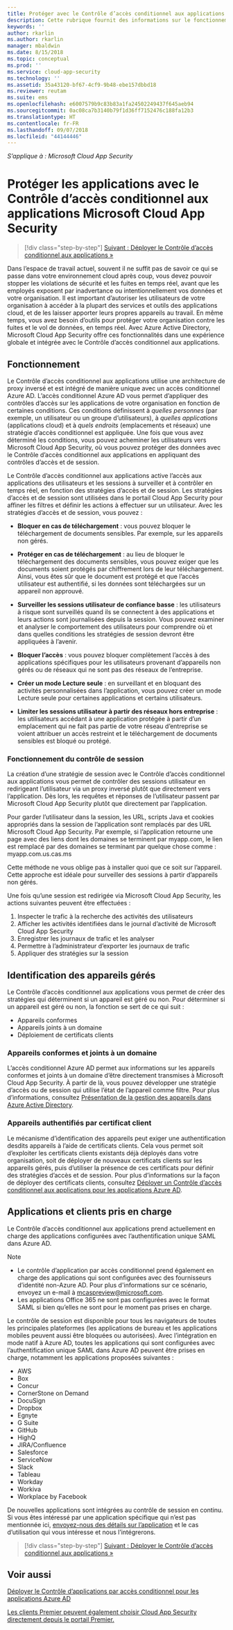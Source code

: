```yaml
---
title: Protéger avec le Contrôle d’accès conditionnel aux applications Microsoft Cloud App Security | Microsoft Docs
description: Cette rubrique fournit des informations sur le fonctionnement du proxy inversé du Contrôle d’accès conditionnel aux applications de Cloud App Security.
keywords: ''
author: rkarlin
ms.author: rkarlin
manager: mbaldwin
ms.date: 8/15/2018
ms.topic: conceptual
ms.prod: ''
ms.service: cloud-app-security
ms.technology: ''
ms.assetid: 35a43120-bf67-4cf9-9b48-ebe157dbbd18
ms.reviewer: reutam
ms.suite: ems
ms.openlocfilehash: e6007579b9c83b83a1fa24502249437f645aeb94
ms.sourcegitcommit: 0ac08ca7b3140b79f1d36ff7152476c188fa12b3
ms.translationtype: HT
ms.contentlocale: fr-FR
ms.lasthandoff: 09/07/2018
ms.locfileid: "44144446"
---
```

*S’applique à : Microsoft Cloud App Security*


# <a name="protect-apps-with-microsoft-cloud-app-security-conditional-access-app-control"></a>Protéger les applications avec le Contrôle d’accès conditionnel aux applications Microsoft Cloud App Security

>[!div class="step-by-step"]
[Suivant : Déployer le Contrôle d’accès conditionnel aux applications »](proxy-deployment-aad.md)


Dans l’espace de travail actuel, souvent il ne suffit pas de savoir ce qui se passe dans votre environnement cloud après coup, vous devez pouvoir stopper les violations de sécurité et les fuites en temps réel, avant que les employés exposent par inadvertance ou intentionnellement vos données et votre organisation. Il est important d’autoriser les utilisateurs de votre organisation à accéder à la plupart des services et outils des applications cloud, et de les laisser apporter leurs propres appareils au travail. En même temps, vous avez besoin d’outils pour protéger votre organisation contre les fuites et le vol de données, en temps réel. Avec Azure Active Directory, Microsoft Cloud App Security offre ces fonctionnalités dans une expérience globale et intégrée avec le Contrôle d’accès conditionnel aux applications.

## <a name="how-it-works"></a>Fonctionnement

Le Contrôle d’accès conditionnel aux applications utilise une architecture de proxy inversé et est intégré de manière unique avec un accès conditionnel Azure AD. L’accès conditionnel Azure AD vous permet d’appliquer des contrôles d’accès sur les applications de votre organisation en fonction de certaines conditions. Ces conditions définissent à *quelles personnes* (par exemple, un utilisateur ou un groupe d’utilisateurs), à *quelles applications* (applications cloud) et à *quels endroits* (emplacements et réseaux) une stratégie d’accès conditionnel est appliquée. Une fois que vous avez déterminé les conditions, vous pouvez acheminer les utilisateurs vers Microsoft Cloud App Security, où vous pouvez protéger des données avec le Contrôle d’accès conditionnel aux applications en appliquant des contrôles d’accès et de session.

Le Contrôle d’accès conditionnel aux applications active l’accès aux applications des utilisateurs et les sessions à surveiller et à contrôler en temps réel, en fonction des stratégies d’accès et de session. Les stratégies d’accès et de session sont utilisées dans le portail Cloud App Security pour affiner les filtres et définir les actions à effectuer sur un utilisateur. Avec les stratégies d’accès et de session, vous pouvez :

-   **Bloquer en cas de téléchargement** : vous pouvez bloquer le téléchargement de documents sensibles. Par exemple, sur les appareils non gérés.

-   **Protéger en cas de téléchargement** : au lieu de bloquer le téléchargement des documents sensibles, vous pouvez exiger que les documents soient protégés par chiffrement lors de leur téléchargement. Ainsi, vous êtes sûr que le document est protégé et que l’accès utilisateur est authentifié, si les données sont téléchargées sur un appareil non approuvé. 

-   **Surveiller les sessions utilisateur de confiance basse** : les utilisateurs à risque sont surveillés quand ils se connectent à des applications et leurs actions sont journalisées depuis la session. Vous pouvez examiner et analyser le comportement des utilisateurs pour comprendre où et dans quelles conditions les stratégies de session devront être appliquées à l’avenir. 

- **Bloquer l’accès** : vous pouvez bloquer complètement l’accès à des applications spécifiques pour les utilisateurs provenant d’appareils non gérés ou de réseaux qui ne sont pas des réseaux de l’entreprise.

- **Créer un mode Lecture seule** : en surveillant et en bloquant des activités personnalisées dans l’application, vous pouvez créer un mode Lecture seule pour certaines applications et certains utilisateurs.  

- **Limiter les sessions utilisateur à partir des réseaux hors entreprise** : les utilisateurs accédant à une application protégée à partir d’un emplacement qui ne fait pas partie de votre réseau d’entreprise se voient attribuer un accès restreint et le téléchargement de documents sensibles est bloqué ou protégé.

### <a name="how-session-control-works"></a>Fonctionnement du contrôle de session

La création d’une stratégie de session avec le Contrôle d’accès conditionnel aux applications vous permet de contrôler des sessions utilisateur en redirigeant l’utilisateur via un proxy inversé plutôt que directement vers l’application. Dès lors, les requêtes et réponses de l’utilisateur passent par Microsoft Cloud App Security plutôt que directement par l’application.

Pour garder l’utilisateur dans la session, les URL, scripts Java et cookies appropriés dans la session de l’application sont remplacés par des URL Microsoft Cloud App Security. Par exemple, si l’application retourne une page avec des liens dont les domaines se terminent par myapp.com, le lien est remplacé par des domaines se terminant par quelque chose comme : myapp.com.us.cas.ms 

Cette méthode ne vous oblige pas à installer quoi que ce soit sur l’appareil. Cette approche est idéale pour surveiller des sessions à partir d’appareils non gérés. 

Une fois qu’une session est redirigée via Microsoft Cloud App Security, les actions suivantes peuvent être effectuées :
1. Inspecter le trafic à la recherche des activités des utilisateurs
2. Afficher les activités identifiées dans le journal d’activité de Microsoft Cloud App Security
3. Enregistrer les journaux de trafic et les analyser
4. Permettre à l’administrateur d’exporter les journaux de trafic
5. Appliquer des stratégies sur la session

## <a name="managed-device-identification"></a>Identification des appareils gérés

Le Contrôle d’accès conditionnel aux applications vous permet de créer des stratégies qui déterminent si un appareil est géré ou non. Pour déterminer si un appareil est géré ou non, la fonction se sert de ce qui suit :

-   Appareils conformes 
-   Appareils joints à un domaine 
-   Déploiement de certificats clients
 
 
### <a name="compliant-and-domain-joined-devices"></a>Appareils conformes et joints à un domaine
L’accès conditionnel Azure AD permet aux informations sur les appareils conformes et joints à un domaine d’être directement transmises à Microsoft Cloud App Security. À partir de là, vous pouvez développer une stratégie d’accès ou de session qui utilise l’état de l’appareil comme filtre.
Pour plus d’informations, consultez [Présentation de la gestion des appareils dans Azure Active Directory](https://docs.microsoft.com/azure/active-directory/device-management-introduction). 

### <a name="client-certificate-authenticated-devices"></a>Appareils authentifiés par certificat client

Le mécanisme d’identification des appareils peut exiger une authentification desdits appareils à l’aide de certificats clients. Cela vous permet soit d’exploiter les certificats clients existants déjà déployés dans votre organisation, soit de déployer de nouveaux certificats clients sur les appareils gérés, puis d’utiliser la présence de ces certificats pour définir des stratégies d’accès et de session. Pour plus d’informations sur la façon de déployer des certificats clients, consultez [Déployer un Contrôle d’accès conditionnel aux applications pour les applications Azure AD](proxy-deployment-aad.md).
 
## <a name="supported-apps-and-clients"></a>Applications et clients pris en charge

Le Contrôle d’accès conditionnel aux applications prend actuellement en charge des applications configurées avec l’authentification unique SAML dans Azure AD. 

> [!NOTE]
> - Le contrôle d’application par accès conditionnel prend également en charge des applications qui sont configurées avec des fournisseurs d’identité non-Azure AD. Pour plus d'informations sur ce scénario, envoyez un e-mail à mcaspreview@microsoft.com.
> - Les applications Office 365 ne sont pas configurées avec le format SAML si bien qu’elles ne sont pour le moment pas prises en charge.

Le contrôle de session est disponible pour tous les navigateurs de toutes les principales plateformes (les applications de bureau et les applications mobiles peuvent aussi être bloquées ou autorisées). Avec l’intégration en mode natif à Azure AD, toutes les applications qui sont configurées avec l’authentification unique SAML dans Azure AD peuvent être prises en charge, notamment les applications proposées suivantes :

- AWS
- Box
- Concur
- CornerStone on Demand
- DocuSign
- Dropbox
- Egnyte
- G Suite
- GitHub
- HighQ
- JIRA/Confluence
- Salesforce
- ServiceNow
- Slack
- Tableau
- Workday
- Workiva
- Workplace by Facebook


De nouvelles applications sont intégrées au contrôle de session en continu. Si vous êtes intéressé par une application spécifique qui n’est pas mentionnée ici, [envoyez-nous des détails sur l’application](mailto:casfeedback@microsoft.com) et le cas d’utilisation qui vous intéresse et nous l’intégrerons.



>[!div class="step-by-step"]
[Suivant : Déployer le Contrôle d’accès conditionnel aux applications »](proxy-deployment-aad.md)


## <a name="see-also"></a>Voir aussi  
[Déployer le Contrôle d’applications par accès conditionnel pour les applications Azure AD](proxy-deployment-aad.md)   

[Les clients Premier peuvent également choisir Cloud App Security directement depuis le portail Premier.](https://premier.microsoft.com/)  
  


